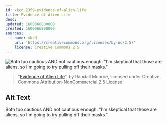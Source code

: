 ```yaml
---
id: xkcd.2359-evidence-of-alien-life
title: Evidence of Alien Life
desc: ''
updated: 1600066800000
created: 1600066800000
sources:
  - name: xkcd
    url: 'https://creativecommons.org/licenses/by-nc/2.5/'
    license: Creative Commons 2.5
---
```

![Both too cautious AND not cautious enough: "I'm skeptical that those are aliens, so I'm going to try pulling off their masks."](https://imgs.xkcd.com/comics/evidence_of_alien_life.png)
> "[Evidence of Alien Life](https://xkcd.com/2359/)", by Randall Munroe, licensed under Creative Commons Attribution-NonCommercial 2.5 License

## Alt Text
Both too cautious AND not cautious enough: "I'm skeptical that those are aliens, so I'm going to try pulling off their masks."
